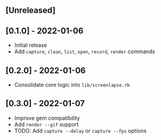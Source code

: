 ## [Unreleased]

## [0.1.0] - 2022-01-06

- Initial release
- Add `capture`, `clean`, `list`, `open`, `record`, `render` commands

## [0.2.0] - 2022-01-06
- Consolidate core logic into `lib/screenlapse.rb`

## [0.3.0] - 2022-01-07
- Improve gem compatibility
- Add `render --gif` support
- TODO: Add `capture --delay` or `capture --fps` options
